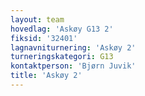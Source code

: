 ```yaml
---
layout: team
hovedlag: 'Askøy G13 2'
fiksid: '32401'
lagnavniturnering: 'Askøy 2'
turneringskategori: G13
kontaktperson: 'Bjørn Juvik'
title: 'Askøy 2'
---
```

